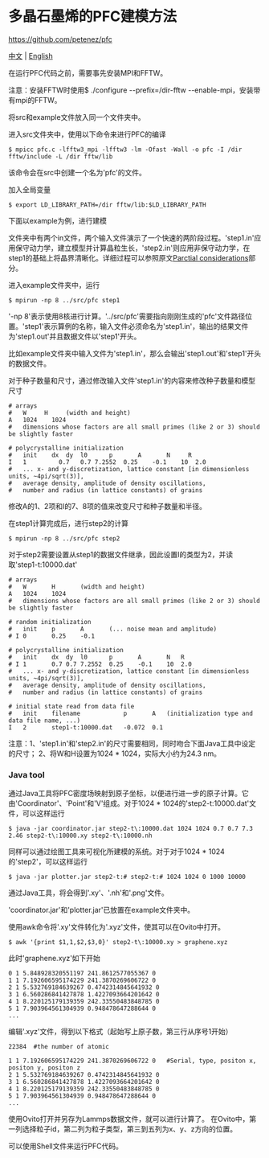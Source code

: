 # 多晶石墨烯的PFC建模方法

https://github.com/petenez/pfc

[中文](README.md) | [English](README-en.md)

在运行PFC代码之前，需要事先安装MPI和FFTW。

注意：安装FFTW时使用$ ./configure --prefix=/dir-fftw --enable-mpi，安装带有mpi的FFTW。

将src和example文件放入同一个文件夹中。

进入src文件夹中，使用以下命令来进行PFC的编译
```
$ mpicc pfc.c -lfftw3_mpi -lfftw3 -lm -Ofast -Wall -o pfc -I /dir fftw/include -L /dir fftw/lib
```
该命令会在src中创建一个名为'pfc'的文件。

加入全局变量
```
$ export LD_LIBRARY_PATH=/dir fftw/lib:$LD_LIBRARY_PATH    
```
下面以example为例，进行建模

文件夹中有两个in文件，两个输入文件演示了一个快速的两阶段过程。'step1.in'应用保守动力学，建立模型并计算晶粒生长，'step2.in'则应用非保守动力学，在step1的基础上将晶界清晰化。详细过程可以参照原文[Parctial considerations](https://github.com/petenez/pfc#practical-considerations)部分。

进入example文件夹中，运行
```
$ mpirun -np 8 ../src/pfc step1
```
'-np 8'表示使用8核进行计算。'../src/pfc'需要指向刚刚生成的'pfc'文件路径位置。'step1'表示算例的名称，输入文件必须命名为'step1.in'，输出的结果文件为'step1.out'并且数据文件以'step1'开头。

比如example文件夹中输入文件为'step1.in'，那么会输出'step1.out'和'step1'开头的数据文件。

对于种子数量和尺寸，通过修改输入文件'step1.in'的内容来修改种子数量和模型尺寸
```
# arrays
#	W     H		(width and height)
A	1024	1024
#	dimensions whose factors are all small primes (like 2 or 3) should be slightly faster

# polycrystalline initialization
#	init	dx	dy	l0	  	p	  	A	  	N	  R
I	1		  0.7	0.7	7.2552	0.25	-0.1	10	2.0
#	... x- and y-discretization, lattice constant [in dimensionless units, ~4pi/sqrt(3)],
#	average density, amplitude of density oscillations,
#	number and radius (in lattice constants) of grains
```
修改A的1、2项和I的7、8项的值来改变尺寸和种子数量和半径。

在step1计算完成后，进行step2的计算
```
$ mpirun -np 8 ../src/pfc step2
```
对于step2需要设置从step1的数据文件继承，因此设置I的类型为2，并读取'step1-t:10000.dat'
```
# arrays
#	W		H		(width and height)
A	1024	1024
#	dimensions whose factors are all small primes (like 2 or 3) should be slightly faster

# random initialization
#	init	p		A		(... noise mean and amplitude)
# I	0		0.25	-0.1

# polycrystalline initialization
#	init	dx	dy	l0		p		A		N	R
# I	1		0.7	0.7	7.2552	0.25	-0.1	10	2.0
#	... x- and y-discretization, lattice constant [in dimensionless units, ~4pi/sqrt(3)],
#	average density, amplitude of density oscillations,
#	number and radius (in lattice constants) of grains

# initial state read from data file
#	init	filename			p		A	(initialization type and data file name, ...)
I	2		step1-t:10000.dat	-0.072	0.1
```

注意：1、'step1.in'和'step2.in'的尺寸需要相同，同时吻合下面Java工具中设定的尺寸；
     2、将W和H设置为1024 * 1024，实际大小约为24.3 nm。


### Java tool
通过Java工具将PFC密度场映射到原子坐标，以便进行进一步的原子计算。它由'Coordinator'、'Point'和'V'组成。对于1024 * 1024的'step2-t:10000.dat'文件，可以这样运行
```
$ java -jar coordinator.jar step2-t\:10000.dat 1024 1024 0.7 0.7 7.3 2.46 step2-t\:10000.xy step2-t\:10000.nh
```
同样可以通过绘图工具来可视化所建模的系统。对于对于1024 * 1024的'step2'，可以这样运行
```
$ java -jar plotter.jar step2-t:# step2-t:# 1024 1024 0 1000 10000
```
通过Java工具，将会得到'.xy'、'.nh'和'.png'文件。

'coordinator.jar'和'plotter.jar'已放置在example文件夹中。

使用awk命令将'.xy'文件转化为'.xyz'文件，使其可以在Ovito中打开。
```
$ awk '{print $1,1,$2,$3,0}' step2-t\:10000.xy > graphene.xyz
```
此时'graphene.xyz'如下开始
```
0 1 5.848928320551197 241.8612577055367 0
1 1 7.192606595174229 241.3870269606722 0
2 1 5.532769184639267 0.4742314845641932 0
3 1 6.560286841427878 1.4227093664201642 0
4 1 8.220125179139359 242.33550483848785 0
5 1 7.903964561304939 0.948478647288644 0
...
```

编辑'.xyz'文件，得到以下格式（起始写上原子数，第三行从序号1开始）
```
22384  #the number of atomic

1 1 7.192606595174229 241.3870269606722 0   #Serial, type, positon x, positon y, positon z
2 1 5.532769184639267 0.4742314845641932 0
3 1 6.560286841427878 1.4227093664201642 0
4 1 8.220125179139359 242.33550483848785 0
5 1 7.903964561304939 0.948478647288644 0
...
```
使用Ovito打开并另存为Lammps数据文件，就可以进行计算了。
在Ovito中，第一列选择粒子id，第二列为粒子类型，第三到五列为x、y、z方向的位置。

可以使用Shell文件来运行PFC代码。
